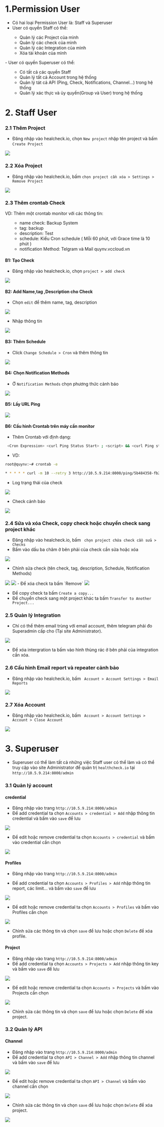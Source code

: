 # 1.Permission User
- Có hai loại Permission User là: Staff và Superuser
- User có quyền Staff có thể:

<ul>
 <ul>
  <li> Quản lý các Project của mình
  <li> Quản lý các check của mình
  <li> Quản lý các Integration của mình
  <li> Xóa tài khoản của mình
   </ul>
 </ul>
- User có quyền Superuser có thể:
<ul>
 <ul>
<li> Có tất cả các quyền Staff
<li> Quản lý tất cả Account trong hệ thống
<li> Quản lý tát cả API (Ping, Check, Notifications, Channel...) trong hệ thống
<li> Quản lý xác thực và ủy quyền(Group và User) trong hệ thống
</ul>
 </ul>
 
# 2. Staff User

### 2.1 Thêm Project
- Đăng nhập vào healcheck.io, chọn `New project` nhập tên project và bấm `Create Project`

<img src="https://github.com/lean15998/healthcheck.io/blob/main/images/52.png" />

### 2.2 Xóa Project
- Đăng nhập vào healcheck.io, bấm ` chọn project cần xóa > Settings > Remove Project `

<img src="https://github.com/lean15998/healthcheck.io/blob/main/images/53.png" />

### 2.3 Thêm crontab Check

VD: Thêm một crontab monitor với các thông tin:
<ul>
 <ul>
<li> name check: Backup System
<li> tag: backup
<li> description: Test
<li> schedule: Kiểu Cron schedule ( Mỗi 60 phút, với Grace time là 10 phút )
<li> notification Method: Telgram và Mail quynv.vccloud.vn
</ul>
 </ul>

#### B1: Tạo Check

- Đăng nhập vào healcheck.io, chọn `project > add check`

<img src="https://github.com/lean15998/healthcheck.io/blob/main/images/33.png" />

#### B2: Add Name,tag ,Description cho Check

- Chọn `edit`  để thêm name, tag, description

<img src="https://github.com/lean15998/healthcheck.io/blob/main/images/39.png" />

- Nhập thông tin

<img src="https://github.com/lean15998/healthcheck.io/blob/main/images/34.png" />

#### B3: Thêm Schedule

- Click `Change Schedule > Cron` và thêm thông tin

<img src="https://github.com/lean15998/healthcheck.io/blob/main/images/36.png" />


#### B4: Chọn Notification Methods

- Ở `Notification Methods` chọn phương thức cảnh báo

<img src="https://github.com/lean15998/healthcheck.io/blob/main/images/37.png" />

#### B5: Lấy URL Ping

<img src="https://github.com/lean15998/healthcheck.io/blob/main/images/38.png" />

#### B6: Cấu hình Crontab trên máy cần monitor

- Thêm Crontab với định dạng:
```sh
 <Cron Expression> <curl Ping Status Start> ; <script> && <curl Ping status Success>
```
- VD:

```sh
root@quynv:~# crontab -e

* * * * * curl -m 10 --retry 3 http://10.5.9.214:8000/ping/5b484358-fb2d-488e-b77b-cef02a267350/start ; /root/b&& curl -m 10 --retry 3 http://10.5.9.214:8000/ping/5b484358-fb2d-488e-b77b-cef02a267350
```
- Log trạng thái của check

<img src="https://github.com/lean15998/healthcheck.io/blob/main/images/50.png" />

- Check cảnh báo

<img src="https://github.com/lean15998/healthcheck.io/blob/main/images/51.png" />


### 2.4 Sửa và xóa Check, copy check hoặc chuyển check sang project khác

- Đăng nhập vào healcheck.io, bấm ` chọn project chứa check cần sửa > Checks`
- Bấm vào dấu ba châm ở bên phải của check cần sửa hoặc xóa

<img src="https://github.com/lean15998/healthcheck.io/blob/main/images/54.png" />

- Chỉnh sửa check (tên check, tag, description, Schedule, Notification Methods)

<img src="https://github.com/lean15998/healthcheck.io/blob/main/images/55.png" />
<img src="https://github.com/lean15998/healthcheck.io/blob/main/images/56.png" />
- Để xóa check ta bấm `Remove`

<img src="https://github.com/lean15998/healthcheck.io/blob/main/images/57.png" />

- Để copy check ta bấm `Create a copy...`
- Để chuyển check sang một project khác ta bấm `Transfer to Another Project...`

### 2.5 Quản lý Integration

- Chỉ có thể thêm email trùng với email account, thêm telegram phải đo Superadmin cấp cho (Tại site Administrator).

<img src="https://github.com/lean15998/healthcheck.io/blob/main/images/58.png" />

- Để xóa intergration ta bấm vào hình thùng rác ở bên phải của integration cần xóa.

### 2.6 Cấu hình Email report và repeater cảnh bảo

-  Đăng nhập vào healcheck.io, bấm ` Account > Account Settings > Email Reports`

<img src="https://github.com/lean15998/healthcheck.io/blob/main/images/59.png" />

### 2.7 Xóa Account

-  Đăng nhập vào healcheck.io, bấm ` Account > Account Settings > Account > Close Account`

<img src="https://github.com/lean15998/healthcheck.io/blob/main/images/60.png" />


# 3. Superuser

- Superuser có thể làm tất cả những việc Staff user có thể làm và có thể truy cập vào site Administrator để quản trị `healthcheck.io` tại `http://10.5.9.214:8000/admin`

### 3.1 Quản lý account

#### credential

- Đăng nhập vào trang `http://10.5.9.214:8000/admin`
- Để add credential ta chọn `Accounts > credential > Add` nhập thông tin credential và bấm vào `save` để lưu

<img src="https://github.com/lean15998/healthcheck.io/blob/main/images/61.png" />

- Để edit hoặc remove credential ta chọn `Accounts > credential` và bấm vào credential cần chọn

<img src="https://github.com/lean15998/healthcheck.io/blob/main/images/62.png" />

#### Profiles

- Đăng nhập vào trang `http://10.5.9.214:8000/admin`

- Để add credential ta chọn `Accounts > Profiles > Add` nhập thông tin report, các limit... và bấm vào `save` để lưu

<img src="https://github.com/lean15998/healthcheck.io/blob/main/images/64.png" />

- Để edit hoặc remove credential ta chọn `Accounts > Profiles` và bấm vào Profiles cần chọn

<img src="https://github.com/lean15998/healthcheck.io/blob/main/images/65.png" />

- Chỉnh sửa các thông tin và chọn `save` để lưu hoặc chọn `Delete` để xóa profile.

#### Project

- Đăng nhập vào trang `http://10.5.9.214:8000/admin`
- Để add credential ta chọn `Accounts > Projects > Add` nhập thông tin key và bấm vào `save` để lưu

<img src="https://github.com/lean15998/healthcheck.io/blob/main/images/66.png" />

- Để edit hoặc remove credential ta chọn `Accounts > Projects` và bấm vào Projects cần chọn

<img src="https://github.com/lean15998/healthcheck.io/blob/main/images/67.png" />

- Chỉnh sửa các thông tin và chọn `save` để lưu hoặc chọn `Delete` để xóa project.

### 3.2 Quản lý API

#### Channel

- Đăng nhập vào trang `http://10.5.9.214:8000/admin`
- Để add credential ta chọn `API > Channel > Add` nhập thông tin channel và bấm vào `save` để lưu

<img src="https://github.com/lean15998/healthcheck.io/blob/main/images/68.png" />

- Để edit hoặc remove credential ta chọn `API > Channel` và bấm vào channel cần chọn

<img src="https://github.com/lean15998/healthcheck.io/blob/main/images/69.png" />

- Chỉnh sửa các thông tin và chọn `save` để lưu hoặc chọn `Delete` để xóa project.

<img src="https://github.com/lean15998/healthcheck.io/blob/main/images/70.png" />

